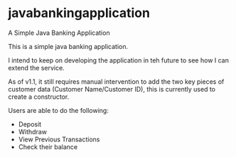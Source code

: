 # javabankingapplication
A Simple Java Banking Application

This is a simple java banking application. 

I intend to keep on developing the application in teh future to see how I can extend the service.

As of v1.1, it still requires manual intervention to add the two key pieces of customer data (Customer Name/Customer ID), this is currently used to create a constructor. 

Users are able to do the following:
- Deposit
- Withdraw
- View Previous Transactions
- Check their balance
